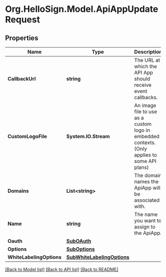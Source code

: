# Org.HelloSign.Model.ApiAppUpdateRequest

## Properties

Name | Type | Description | Notes
------------ | ------------- | ------------- | -------------
**CallbackUrl** | **string** |  The URL at which the API App should receive event callbacks.  | [optional] 
**CustomLogoFile** | **System.IO.Stream** |  An image file to use as a custom logo in embedded contexts. (Only applies to some API plans)  | [optional] 
**Domains** | **List&lt;string&gt;** |  The domain names the ApiApp will be associated with.  | [optional] 
**Name** | **string** |  The name you want to assign to the ApiApp.  | [optional] 
**Oauth** | [**SubOAuth**](SubOAuth.md) |    | [optional] 
**Options** | [**SubOptions**](SubOptions.md) |    | [optional] 
**WhiteLabelingOptions** | [**SubWhiteLabelingOptions**](SubWhiteLabelingOptions.md) |    | [optional] 

[[Back to Model list]](../README.md#documentation-for-models) [[Back to API list]](../README.md#documentation-for-api-endpoints) [[Back to README]](../README.md)

